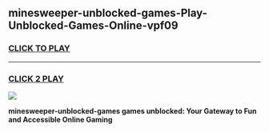 
## minesweeper-unblocked-games-Play-Unblocked-Games-Online-vpf09
<h3>
<a href="https://premium76.site?title=minesweeper-unblocked-games&ref=25A">CLICK TO PLAY</a></h3>
<hr>

<h3>
<a href="https://premium76.site?title=minesweeper-unblocked-games&ref=25A">CLICK 2 PLAY</a>
  
</h3>

<a href="https://premium76.site?title=minesweeper-unblocked-games&ref=25A"><img src="https://clearcache.store/games.png"></a>


**minesweeper-unblocked-games games unblocked: Your Gateway to Fun and Accessible Online Gaming**
